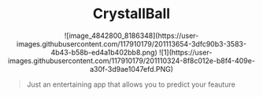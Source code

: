 <h1 align="center">CrystallBall</h1>
<p align="center">
![image_4842800_8186348](https://user-images.githubusercontent.com/117910179/201113654-3dfc90b3-3583-4b43-b58b-ed4a1b402bb8.png)
![1](https://user-images.githubusercontent.com/117910179/201110324-8f8c012e-b8f4-409e-a30f-3d9ae1047efd.PNG)

> Just an entertaining app that allows you to predict your feauture   

